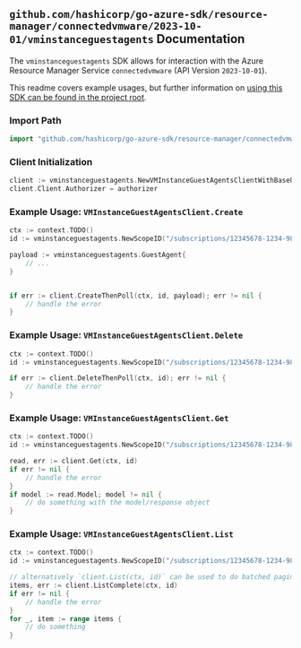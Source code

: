 
## `github.com/hashicorp/go-azure-sdk/resource-manager/connectedvmware/2023-10-01/vminstanceguestagents` Documentation

The `vminstanceguestagents` SDK allows for interaction with the Azure Resource Manager Service `connectedvmware` (API Version `2023-10-01`).

This readme covers example usages, but further information on [using this SDK can be found in the project root](https://github.com/hashicorp/go-azure-sdk/tree/main/docs).

### Import Path

```go
import "github.com/hashicorp/go-azure-sdk/resource-manager/connectedvmware/2023-10-01/vminstanceguestagents"
```


### Client Initialization

```go
client := vminstanceguestagents.NewVMInstanceGuestAgentsClientWithBaseURI("https://management.azure.com")
client.Client.Authorizer = authorizer
```


### Example Usage: `VMInstanceGuestAgentsClient.Create`

```go
ctx := context.TODO()
id := vminstanceguestagents.NewScopeID("/subscriptions/12345678-1234-9876-4563-123456789012/resourceGroups/some-resource-group")

payload := vminstanceguestagents.GuestAgent{
	// ...
}


if err := client.CreateThenPoll(ctx, id, payload); err != nil {
	// handle the error
}
```


### Example Usage: `VMInstanceGuestAgentsClient.Delete`

```go
ctx := context.TODO()
id := vminstanceguestagents.NewScopeID("/subscriptions/12345678-1234-9876-4563-123456789012/resourceGroups/some-resource-group")

if err := client.DeleteThenPoll(ctx, id); err != nil {
	// handle the error
}
```


### Example Usage: `VMInstanceGuestAgentsClient.Get`

```go
ctx := context.TODO()
id := vminstanceguestagents.NewScopeID("/subscriptions/12345678-1234-9876-4563-123456789012/resourceGroups/some-resource-group")

read, err := client.Get(ctx, id)
if err != nil {
	// handle the error
}
if model := read.Model; model != nil {
	// do something with the model/response object
}
```


### Example Usage: `VMInstanceGuestAgentsClient.List`

```go
ctx := context.TODO()
id := vminstanceguestagents.NewScopeID("/subscriptions/12345678-1234-9876-4563-123456789012/resourceGroups/some-resource-group")

// alternatively `client.List(ctx, id)` can be used to do batched pagination
items, err := client.ListComplete(ctx, id)
if err != nil {
	// handle the error
}
for _, item := range items {
	// do something
}
```
